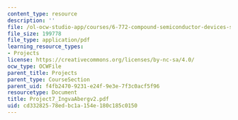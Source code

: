 ```yaml
---
content_type: resource
description: ''
file: /ol-ocw-studio-app/courses/6-772-compound-semiconductor-devices-spring-2003/cd33282578edbc1a154e180c185c0150_Project7_IngvaAbergv2.pdf
file_size: 199778
file_type: application/pdf
learning_resource_types:
- Projects
license: https://creativecommons.org/licenses/by-nc-sa/4.0/
ocw_type: OCWFile
parent_title: Projects
parent_type: CourseSection
parent_uid: f4fb2470-9231-e24f-9e3e-7f3c0acf5f96
resourcetype: Document
title: Project7_IngvaAbergv2.pdf
uid: cd332825-78ed-bc1a-154e-180c185c0150
---
```

